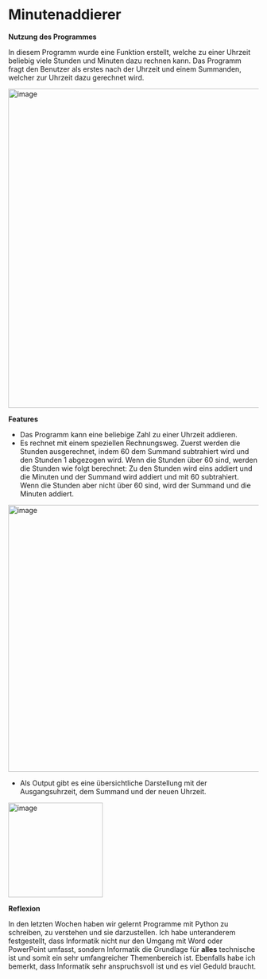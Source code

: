 # Minutenaddierer
**Nutzung des Programmes**

In diesem Programm wurde eine Funktion erstellt, welche zu einer Uhrzeit beliebig viele Stunden und Minuten dazu rechnen kann. Das Programm fragt den Benutzer als erstes nach der Uhrzeit und einem Summanden, welcher zur Uhrzeit dazu gerechnet wird. 


<img width="641" alt="image" src="https://user-images.githubusercontent.com/97455334/148785716-d586f315-dbda-44da-8cd8-b9564511b327.png">

**Features**
* Das Programm kann eine beliebige Zahl zu einer Uhrzeit addieren.
* Es rechnet mit einem speziellen Rechnungsweg. 
  Zuerst werden die Stunden ausgerechnet, indem 60 dem Summand subtrahiert wird und den Stunden 1 abgezogen wird. Wenn die Stunden über 60 sind, werden die Stunden wie folgt berechnet: Zu den Stunden wird eins addiert und die Minuten und der Summand wird addiert und mit 60 subtrahiert. Wenn die Stunden aber nicht über 60 sind, wird der Summand und die Minuten addiert.
<img width="536" alt="image" src="https://user-images.githubusercontent.com/97455334/148789819-59a15ee8-b357-433f-9caf-b7c53610f320.png">

* Als Output gibt es eine übersichtliche Darstellung mit der Ausgangsuhrzeit, dem Summand und der neuen Uhrzeit.
<img width="190" alt="image" src="https://user-images.githubusercontent.com/97455334/148789983-03ca4677-638b-4086-b033-b1326cb2f73c.png">

**Reflexion**

In den letzten Wochen haben wir gelernt Programme mit Python zu schreiben, zu verstehen und sie darzustellen. Ich habe unteranderem festgestellt, dass Informatik nicht nur den Umgang mit Word oder PowerPoint umfasst, sondern Informatik die Grundlage für **alles** technische ist und somit ein sehr umfangreicher Themenbereich ist. Ebenfalls habe ich bemerkt, dass Informatik sehr anspruchsvoll ist und es viel Geduld braucht.
